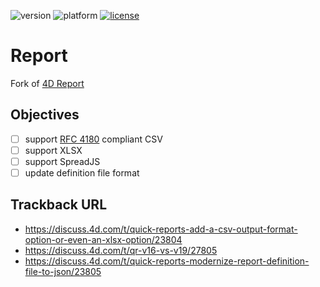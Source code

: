 ![version](https://img.shields.io/badge/version-20%2B-E23089)
![platform](https://img.shields.io/static/v1?label=platform&message=mac-intel%20|%20mac-arm%20|%20win-64&color=blue)
[![license](https://img.shields.io/github/license/miyako/Report)](LICENSE.md)

# Report

Fork of [4D Report](https://github.com/4d/4D-Report)

## Objectives

- [ ] support [RFC 4180](https://datatracker.ietf.org/doc/html/rfc4180) compliant CSV
- [ ] support XLSX
- [ ] support SpreadJS
- [ ] update definition file format

## Trackback URL

- https://discuss.4d.com/t/quick-reports-add-a-csv-output-format-option-or-even-an-xlsx-option/23804
- https://discuss.4d.com/t/qr-v16-vs-v19/27805
- https://discuss.4d.com/t/quick-reports-modernize-report-definition-file-to-json/23805
